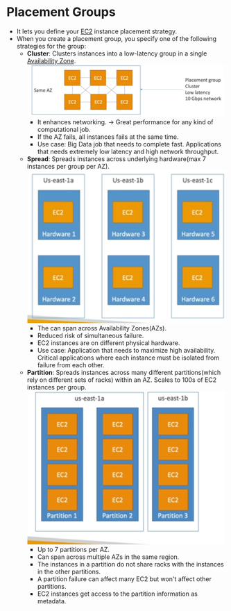 # Placement Groups
- It lets you define your [EC2](AWS/Cloud%20Practitioner%20(CLF-C02)/02-Compute%20in%20the%20Cloud/04A-Amazon%20Elastic%20Compute%20Cloud(EC2).md) instance placement strategy.
- When you create a placement group, you specify one of the following strategies for the group:
	- **Cluster**: Clusters instances into a low-latency group in a single [Availability Zone](AWS/Cloud%20Practitioner%20(CLF-C02)/03-Infrastructure%20and%20Realiability/08B-Availability%20Zones.md).
		![](AWS/AWS%20Solutions%20Architect%20Associate%20Certification%20SAA-C03/img/Pasted%20image%2020241104152537.png)
		- It enhances networking. -> Great performance for any kind of computational job.
		- If the AZ fails, all instances fails at the same time.
		- Use case: Big Data job that needs to complete fast. Applications that needs extremely low latency and high network throughput.
	- **Spread**: Spreads instances across underlying hardware(max 7 instances per group per AZ).
		![](AWS/AWS%20Solutions%20Architect%20Associate%20Certification%20SAA-C03/img/Pasted%20image%2020241104152834.png)
		- The can span across Availability Zones(AZs).
		- Reduced risk of simultaneous failure.
		- EC2 instances are on different physical hardware.
		- Use case: Application that needs to maximize high availability. Critical applications where each instance must be isolated from failure from each other.
	- **Partition**: Spreads instances across many different partitions(which rely on different sets of racks) within an AZ. Scales to 100s of EC2 instances per group.
		![](AWS/AWS%20Solutions%20Architect%20Associate%20Certification%20SAA-C03/img/Pasted%20image%2020241104153127.png)
		- Up to 7 partitions per AZ.
		- Can span across multiple AZs in the same region.
		- The instances in a partition do not share racks with the instances in the other partitions.
		- A partition failure can affect many EC2 but won't affect other partitions.
		- EC2 instances get access to the partition information as metadata.